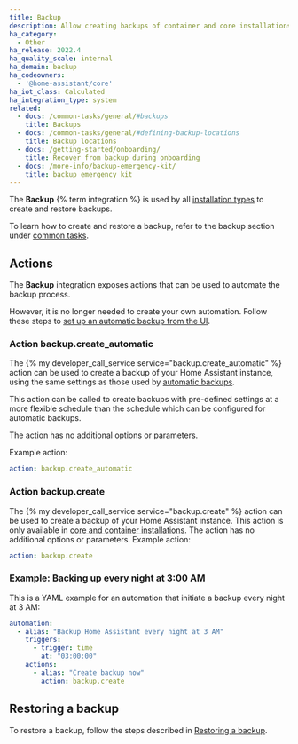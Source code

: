 ```yaml
---
title: Backup
description: Allow creating backups of container and core installations.
ha_category:
  - Other
ha_release: 2022.4
ha_quality_scale: internal
ha_domain: backup
ha_codeowners:
  - '@home-assistant/core'
ha_iot_class: Calculated
ha_integration_type: system
related:
  - docs: /common-tasks/general/#backups
    title: Backups
  - docs: /common-tasks/general/#defining-backup-locations
    title: Backup locations
  - docs: /getting-started/onboarding/
    title: Recover from backup during onboarding
  - docs: /more-info/backup-emergency-kit/
    title: backup emergency kit
---
```


The **Backup** {% term integration %} is used by all [installation types](/installation/#advanced-installation-methods) to create and restore backups.

To learn how to create and restore a backup, refer to the backup section under [common tasks](/common-tasks/general/#backups).

## Actions

The **Backup** integration exposes actions that can be used to automate the backup
process.

However, it is no longer needed to create your own automation. Follow these steps to [set up an automatic backup from the UI](/common-tasks/general/#setting-up-an-automatic-backup-process).

### Action backup.create_automatic

The {% my developer_call_service service="backup.create_automatic" %} action can be used
to create a backup of your Home Assistant instance, using the same settings as those used
by [automatic backups](/common-tasks/general/#setting-up-an-automatic-backup-process).

This action can be called to create backups with pre-defined settings at a more flexible
schedule than the schedule which can be configured for automatic backups.

The action has no additional options or parameters.

Example action:

```yaml
action: backup.create_automatic
```

### Action backup.create

The {% my developer_call_service service="backup.create" %} action can be used
to create a backup of your Home Assistant instance.
This action is only available in [core and container installations](/installation/#advanced-installation-methods).
The action has no additional options or parameters.
Example action:

```yaml
action: backup.create
```

### Example: Backing up every night at 3:00 AM

This is a YAML example for an automation that initiate a backup every night
at 3 AM:

```yaml
automation:
  - alias: "Backup Home Assistant every night at 3 AM"
    triggers:
      - trigger: time
        at: "03:00:00"
    actions:
      - alias: "Create backup now"
        action: backup.create
```

## Restoring a backup

To restore a backup, follow the steps described in [Restoring a backup](/common-tasks/general/#restoring-a-backup).
